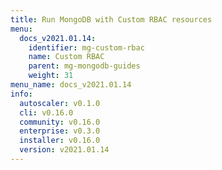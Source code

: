 ```yaml
---
title: Run MongoDB with Custom RBAC resources
menu:
  docs_v2021.01.14:
    identifier: mg-custom-rbac
    name: Custom RBAC
    parent: mg-mongodb-guides
    weight: 31
menu_name: docs_v2021.01.14
info:
  autoscaler: v0.1.0
  cli: v0.16.0
  community: v0.16.0
  enterprise: v0.3.0
  installer: v0.16.0
  version: v2021.01.14
---
```


